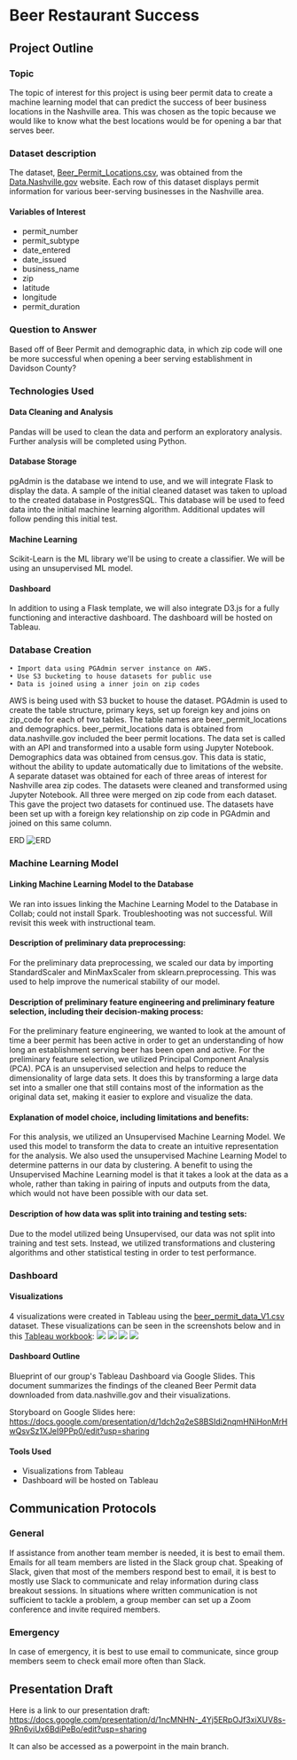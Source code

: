 # Beer Restaurant Success

## Project Outline

### Topic
The topic of interest for this project is using beer permit data to create a machine learning model that can predict the success of beer business locations in the Nashville area. This was chosen as the topic because we would like to know what the best locations would be for opening a bar that serves beer.

### Dataset description
The dataset, [Beer_Permit_Locations.csv](https://github.com/HannaKim4673/Beer_Restaurant_Success/blob/main/Beer_Permit_Locations.csv), was obtained from the [Data.Nashville.gov](https://data.nashville.gov/) website. Each row of this dataset displays permit information for various beer-serving businesses in the Nashville area.

#### Variables of Interest
- permit_number
- permit_subtype
- date_entered
- date_issued
- business_name
- zip
- latitude
- longitude
- permit_duration

### Question to Answer
Based off of Beer Permit and demographic data, in which zip code will one be more successful when opening a beer serving establishment in Davidson County?

### Technologies Used

#### Data Cleaning and Analysis
Pandas will be used to clean the data and perform an exploratory analysis. Further analysis will be completed using Python.

#### Database Storage
pgAdmin is the database we intend to use, and we will integrate Flask to display the data.  A sample of the initial cleaned dataset was taken to upload to the created database in PostgresSQL.  This database will be used to feed data into the initial machine learning algorithm.  Additional updates will follow pending this initial test. 

#### Machine Learning
Scikit-Learn is the ML library we'll be using to create a classifier. We will be using an unsupervised ML model. 

#### Dashboard
In addition to using a Flask template, we will also integrate D3.js for a fully functioning and interactive dashboard. The dashboard will be hosted on Tableau.  

### Database Creation
    • Import data using PGAdmin server instance on AWS.  
    • Use S3 bucketing to house datasets for public use
    • Data is joined using a inner join on zip codes

AWS is being used with S3 bucket to house the dataset.  PGAdmin is used to create the table structure, primary keys, set up foreign key and joins on zip_code for each of two tables.  The table names are beer_permit_locations and demographics.  beer_permit_locations data is obtained from data.nashville.gov included the beer permit locations.  The data set is called with an API and transformed into a usable form using Jupyter Notebook.  Demographics data was obtained from census.gov.  This data is static, without the ability to update automatically due to limitations of the website.  A separate dataset was obtained for each of three areas of interest for Nashville area zip codes.  The datasets were cleaned and transformed using Jupyter Notebook.  All three were merged on zip code from each dataset.  This gave the project two datasets for continued use.  The datasets have been set up with a foreign key relationship on zip code in PGAdmin and joined on this same column.

ERD
![ERD](https://user-images.githubusercontent.com/79231355/128651591-c4f0c780-0c70-4a2a-b7c9-aec99b44e341.png)

### Machine Learning Model

#### Linking Machine Learning Model to the Database
We ran into issues linking the Machine Learning Model to the Database in Collab; could not install Spark. Troubleshooting was not successful. Will revisit this week with instructional team.

#### Description of preliminary data preprocessing: 
For the preliminary data preprocessing, we scaled our data by importing StandardScaler and MinMaxScaler from sklearn.preprocessing. This was used to help improve the numerical stability of our model. 

#### Description of preliminary feature engineering and preliminary feature selection, including their decision-making process:
For the preliminary feature engineering, we wanted to look at the amount of time a beer permit has been active in order to get an understanding of how long an establishment serving beer has been open and active. 
For the preliminary feature selection, we utilized Principal Component Analysis (PCA). PCA is an unsupervised selection and helps to reduce the dimensionality of large data sets. It does this by transforming a large data set into a smaller one that still contains most of the information as the original data set, making it easier to explore and visualize the data.

#### Explanation of model choice, including limitations and benefits:
For this analysis, we utilized an Unsupervised Machine Learning Model. We used this model to transform the data to create an intuitive representation for the analysis. We also used the unsupervised Machine Learning Model to determine patterns in our data by clustering. A benefit to using the Unsupervised Machine Learning model is that it takes a look at the data as a whole, rather than taking in pairing of inputs and outputs from the data, which would not have been possible with our data set. 

#### Description of how data was split into training and testing sets:
Due to the model utilized being Unsupervised, our data was not split into training and test sets. Instead, we utilized transformations and clustering algorithms and other statistical testing in order to test performance. 

### Dashboard

#### Visualizations
4 visualizations were created in Tableau using the [beer_permit_data_V1.csv](https://github.com/HannaKim4673/Beer_Restaurant_Success/blob/Visualizations/beer_permit_data_V1.csv) dataset. These visualizations can be seen in the screenshots below and in this [Tableau workbook](https://public.tableau.com/views/Beer_Restaurant_Success_Visualizations/PermitSubtypeBreakdown?:language=en-US&publish=yes&:display_count=n&:origin=viz_share_link):
![](https://github.com/HannaKim4673/Beer_Restaurant_Success/blob/Visualizations/Viz%20Screenshots/image%201.png)
![](https://github.com/HannaKim4673/Beer_Restaurant_Success/blob/Visualizations/Viz%20Screenshots/image%202.png)
![](https://github.com/HannaKim4673/Beer_Restaurant_Success/blob/Visualizations/Viz%20Screenshots/image%203.png)
![](https://github.com/HannaKim4673/Beer_Restaurant_Success/blob/Visualizations/Viz%20Screenshots/image%204.png)

#### Dashboard Outline
Blueprint of our group's Tableau Dashboard via Google Slides. This document summarizes the findings of the cleaned Beer Permit data downloaded from data.nashville.gov and their visualizations.

Storyboard on Google Slides here:
https://docs.google.com/presentation/d/1dch2q2eS8BSIdi2nqmHNiHonMrHwQsvSz1XJeI9PPp0/edit?usp=sharing

#### Tools Used
* Visualizations from Tableau
* Dashboard will be hosted on Tableau

## Communication Protocols

### General
If assistance from another team member is needed, it is best to email them. Emails for all team members are listed in the Slack group chat. Speaking of Slack, given that most of the members respond best to email, it is best to mostly use Slack to communicate and relay information during class breakout sessions. In situations where written communication is not sufficient to tackle a problem, a group member can set up a Zoom conference and invite required members. 

### Emergency
In case of emergency, it is best to use email to communicate, since group members seem to check email more often than Slack. 

## Presentation Draft
Here is a link to our presentation draft: https://docs.google.com/presentation/d/1ncMNHN-_4Yj5ERpOJf3xiXUV8s-9Rn6viUx6BdiPeBo/edit?usp=sharing

It can also be accessed as a powerpoint in the main branch.

